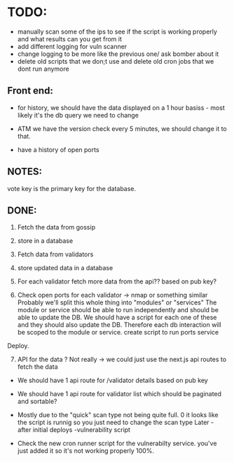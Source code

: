 # TODO:

- manually scan some of the ips to see if the script is working properly and what results can you get from it
- add different logging for vuln scanner
- change logging to be more like the previous one/ ask bomber about it
- delete old scripts that we don;t use and delete old cron jobs that we dont run anymore

## Front end:

- for history, we should have the data displayed on a 1 hour basiss - most likely it's the db query we need to change
- ATM we have the version check every 5 minutes, we should change it to that.

- have a history of open ports

## NOTES:

vote key is the primary key for the database.

## DONE:

1. Fetch the data from gossip
2. store in a database
3. Fetch data from validators
4. store updated data in a database

5. For each validator fetch more data from the api?? based on pub key?
6. Check open ports for each validator -> nmap or something similar
   Probably we'll split this whole thing into "modules" or "services"
   The module or service should be able to run independently and should be able to update the DB.
   We should have a script for each one of these and they should also update the DB.
   Therefore each db interaction will be scoped to the module or service.
   create script to run ports service

Deploy.

7. API for the data ? Not really -> we could just use the next.js api routes to fetch the data

- We should have 1 api route for /validator details based on pub key
- We should have 1 api route for validator list which should be paginated and sortable?
- Mostly due to the "quick" scan type not being quite full. 0 it looks like the script is runnig so you just need to change the scan type
  Later - after initial deploys
  -vulnerability script

- Check the new cron runner script for the vulnerabilty service. you've just added it so it's not working properly 100%.
